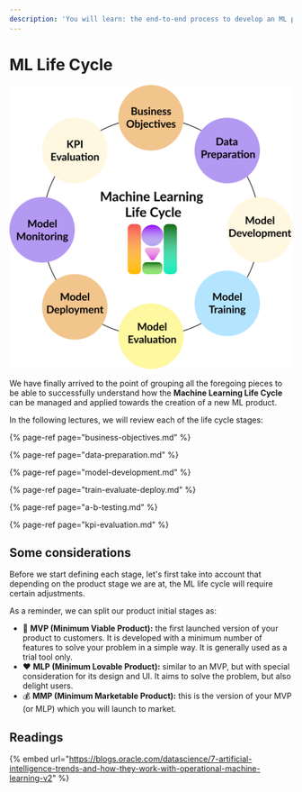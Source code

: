 ```yaml
---
description: 'You will learn: the end-to-end process to develop an ML product.'
---
```


# ML Life Cycle

![](../.gitbook/assets/ml_life_cycle%20%281%29.png)

We have finally arrived to the point of grouping all the foregoing pieces to be able to successfully understand how the **Machine Learning Life Cycle** can be managed and applied towards the creation of a new ML product.

 In the following lectures, we will review each of the life cycle stages:

{% page-ref page="business-objectives.md" %}

{% page-ref page="data-preparation.md" %}

{% page-ref page="model-development.md" %}

{% page-ref page="train-evaluate-deploy.md" %}

{% page-ref page="a-b-testing.md" %}

{% page-ref page="kpi-evaluation.md" %}

## Some considerations

Before we start defining each stage, let's first take into account that depending on the product stage we are at, the ML life cycle will  require certain adjustments. 

As a reminder, we can split our product initial stages as:

* 🚀 **MVP \(Minimum Viable Product\):** the first launched version of your product to customers. It is developed with a minimum number of features to solve your problem in a simple way. It is generally used as a trial tool only.
* ❤️ **MLP \(Minimum Lovable Product\):** similar to an MVP, but with special consideration for its design and UI. It aims to solve the problem, but also delight users.
* 💰 **MMP \(Minimum Marketable Product\):** this is the version of your MVP \(or MLP\) which you will launch to market.

## Readings

{% embed url="https://blogs.oracle.com/datascience/7-artificial-intelligence-trends-and-how-they-work-with-operational-machine-learning-v2" %}

